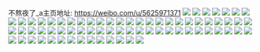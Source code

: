 不熬夜了_a主页地址: https://weibo.com/u/5625971371 
![](https://wx4.sinaimg.cn/mw2000/0068K09Jgy1h8ta6lad9fj31o02807wi.jpg) 
![](https://wx4.sinaimg.cn/mw2000/0068K09Jgy1h8s2p6itl9j308c08agls.jpg) 
![](https://wx4.sinaimg.cn/mw2000/0068K09Jgy1h89m9qlmtkj30ym1qjk6f.jpg) 
![](https://wx4.sinaimg.cn/mw2000/0068K09Jgy1h89m9ofz9jj30xx1panbm.jpg) 
![](https://wx4.sinaimg.cn/mw2000/0068K09Jgy1h89m9shx5nj30x81o2k5k.jpg) 
![](https://wx4.sinaimg.cn/mw2000/0068K09Jgy1h87aa8ydzkj31sc2ds4qq.jpg) 
![](https://wx4.sinaimg.cn/mw2000/0068K09Jgy1h87aaap9yrj31p929pb29.jpg) 
![](https://wx4.sinaimg.cn/mw2000/0068K09Jgy1h7s0rsao5tj31o02yoe82.jpg) 
![](https://wx4.sinaimg.cn/mw2000/0068K09Jgy1h7r83td2wuj309e09dt92.jpg) 
![](https://wx4.sinaimg.cn/mw2000/0068K09Jgy1h7r882u3q6j30du0du0tk.jpg) 
![](https://wx4.sinaimg.cn/mw2000/0068K09Jgy1h7r83slg17j30y50y6tf5.jpg) 
![](https://wx4.sinaimg.cn/mw2000/0068K09Jgy1h7pire5y2jj30w01kwh0r.jpg) 
![](https://wx4.sinaimg.cn/mw2000/0068K09Jgy1h7pirdoqiqj31o02yo4qq.jpg) 
![](https://wx4.sinaimg.cn/mw2000/0068K09Jgy1h7pirf9jw5j30w01kw1kx.jpg) 
![](https://wx4.sinaimg.cn/mw2000/0068K09Jgy1h7pirhb0y9j33402c04qt.jpg) 
![](https://wx4.sinaimg.cn/mw2000/0068K09Jgy1h7pirtg17ej31o0280x6q.jpg) 
![](https://wx4.sinaimg.cn/mw2000/0068K09Jgy1h7piruio4qj31o0280e82.jpg) 
![](https://wx4.sinaimg.cn/mw2000/0068K09Jgy1h7m4uxevudj31o02oahdv.jpg) 
![](https://wx4.sinaimg.cn/mw2000/0068K09Jgy1h7m4uvgvnpj31o02yo7wi.jpg) 
![](https://wx4.sinaimg.cn/mw2000/0068K09Jgy1h7k6s67hydj33402c04qr.jpg) 
![](https://wx4.sinaimg.cn/mw2000/0068K09Jgy1h7ix3yjnxaj30zk0k0n1u.jpg) 
![](https://wx4.sinaimg.cn/mw2000/0068K09Jgy1h7ix3z3qqpj30zk0k0jwi.jpg) 
![](https://wx4.sinaimg.cn/mw2000/0068K09Jgy1h7ix3zltq0j30zk0k079h.jpg) 
![](https://wx4.sinaimg.cn/mw2000/0068K09Jgy1h7ix3xyz5aj30zk0k0n2m.jpg) 
![](https://wx4.sinaimg.cn/mw2000/0068K09Jgy1h7gpjh1ftvj32c03401l0.jpg) 
![](https://wx4.sinaimg.cn/mw2000/0068K09Jgy1h7gpjjl8evj33402c0x6q.jpg) 
![](https://wx4.sinaimg.cn/mw2000/0068K09Jgy1h7gpjkzgcrj31o02807wh.jpg) 
![](https://wx4.sinaimg.cn/mw2000/0068K09Jgy1h7egv71v5hj32c0340kjm.jpg) 
![](https://wx4.sinaimg.cn/mw2000/0068K09Jgy1h7eguz96jrj313u0tun7u.jpg) 
![](https://wx4.sinaimg.cn/mw2000/0068K09Jgy1h7egvn7wzmj33402c0npd.jpg) 
![](https://wx4.sinaimg.cn/mw2000/0068K09Jgy1h7egvjnfk5j32c03404qq.jpg) 
![](https://wx4.sinaimg.cn/mw2000/0068K09Jgy1h79iii92tuj30xb0xamzm.jpg) 
![](https://wx4.sinaimg.cn/mw2000/0068K09Jgy1h76w2gajkdj316o1kwaxn.jpg) 
![](https://wx4.sinaimg.cn/mw2000/0068K09Jgy1h76w2i5fv0j32c03404qs.jpg) 
![](https://wx4.sinaimg.cn/mw2000/0068K09Jgy1h740vvzw7tj30u0140tig.jpg) 
![](https://wx4.sinaimg.cn/mw2000/0068K09Jgy1h740vwyn3tj30u0140gp3.jpg) 
![](https://wx4.sinaimg.cn/mw2000/0068K09Jgy1h740vxurn4j30u0140wme.jpg) 
![](https://wx4.sinaimg.cn/mw2000/0068K09Jgy1h740vuycx9j30u0140dmw.jpg) 
![](https://wx4.sinaimg.cn/mw2000/0068K09Jgy1h740yi000wj30u01407bo.jpg) 
![](https://wx4.sinaimg.cn/mw2000/0068K09Jgy1h740xvt5hvj30u0140wgb.jpg) 
![](https://wx4.sinaimg.cn/mw2000/0068K09Jgy1h740uhsjs4j30u0140n1h.jpg) 
![](https://wx4.sinaimg.cn/mw2000/0068K09Jgy1h71o6sz6ahj30mt0sgaem.jpg) 
![](https://wx4.sinaimg.cn/mw2000/0068K09Jgy1h71o8u78y3j313u0tu7hh.jpg) 
![](https://wx4.sinaimg.cn/mw2000/0068K09Jgy1h71o0ywdopj33402c0hdv.jpg) 
![](https://wx4.sinaimg.cn/mw2000/0068K09Jgy1h71o2vppbuj32xq27au0x.jpg) 
![](https://wx4.sinaimg.cn/mw2000/0068K09Jgy1h71oiqiuvlj30m60uaqbz.jpg) 
![](https://wx4.sinaimg.cn/mw2000/0068K09Jgy1h6yyvbae85j31o0280kjl.jpg) 
![](https://wx4.sinaimg.cn/mw2000/0068K09Jgy1h6upriu4lzj33402c0qv8.jpg) 
![](https://wx4.sinaimg.cn/mw2000/0068K09Jgy1h6uprwoknwj32c0340e85.jpg) 
![](https://wx4.sinaimg.cn/mw2000/0068K09Jgy1h6uprqfeh0j32c03407wl.jpg) 
![](https://wx4.sinaimg.cn/mw2000/0068K09Jgy1h6uprdhauxj329e30jb2c.jpg) 
![](https://wx4.sinaimg.cn/mw2000/0068K09Jgy1h6upslgynsj322o340e82.jpg) 
![](https://wx4.sinaimg.cn/mw2000/0068K09Jgy1h6upt83cwmj323u35se84.jpg) 
![](https://wx4.sinaimg.cn/mw2000/0068K09Jgy1h6uptdnir7j32c034pe82.jpg) 
![](https://wx4.sinaimg.cn/mw2000/0068K09Jgy1h6upxhxzohj32c0340u0y.jpg) 
![](https://wx4.sinaimg.cn/mw2000/0068K09Jgy1h6uptp6sm7j31uy2h9e81.jpg) 
![](https://wx4.sinaimg.cn/mw2000/0068K09Jgy1h6r94iwpemj308c08cmx8.jpg) 
![](https://wx4.sinaimg.cn/mw2000/0068K09Jgy1h6m73g3awmj31o0280e83.jpg) 
![](https://wx4.sinaimg.cn/mw2000/0068K09Jgy1h6m73d1393j31o02807wh.jpg) 
![](https://wx4.sinaimg.cn/mw2000/0068K09Jgy1h6m73hsltmj31o0280e81.jpg) 
![](https://wx4.sinaimg.cn/mw2000/0068K09Jgy1h6m73iktfkj315o1jktq8.jpg) 
![](https://wx4.sinaimg.cn/mw2000/0068K09Jgy1h6m73ldhh4j32c0340qv8.jpg) 
![](https://wx4.sinaimg.cn/mw2000/0068K09Jgy1h6m73qgq6kj32c0340qv7.jpg) 
![](https://wx4.sinaimg.cn/mw2000/0068K09Jgy1h5qjpjrbg8j31o02yox6p.jpg) 
![](https://wx4.sinaimg.cn/mw2000/0068K09Jgy1h5qjpln4gij31o02yohdt.jpg) 
![](https://wx4.sinaimg.cn/mw2000/0068K09Jgy1gq7r4sp5l5j31eh1vbnpg.jpg) 
![](https://wx4.sinaimg.cn/mw2000/0068K09Jgy1gq7r4toselj31kn23i4qq.jpg) 
![](https://wx4.sinaimg.cn/mw2000/0068K09Jgy1gq7r4ukb1dj31d31tgx6p.jpg) 
![](https://wx4.sinaimg.cn/mw2000/0068K09Jgy1gq7r4wrcucj31h31ysb2a.jpg) 
![](https://wx4.sinaimg.cn/mw2000/0068K09Jgy1gq7r4zhoalj33402c0he4.jpg) 
![](https://wx4.sinaimg.cn/mw2000/0068K09Jgy1gq7r4qzo4kj33402c07wq.jpg) 
